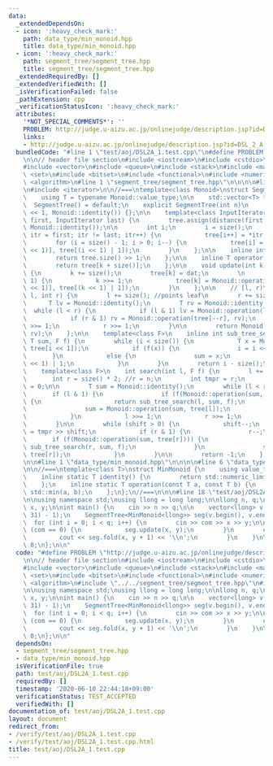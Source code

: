 ```yaml
---
data:
  _extendedDependsOn:
  - icon: ':heavy_check_mark:'
    path: data_type/min_monoid.hpp
    title: data_type/min_monoid.hpp
  - icon: ':heavy_check_mark:'
    path: segment_tree/segment_tree.hpp
    title: segment_tree/segment_tree.hpp
  _extendedRequiredBy: []
  _extendedVerifiedWith: []
  _isVerificationFailed: false
  _pathExtension: cpp
  _verificationStatusIcon: ':heavy_check_mark:'
  attributes:
    '*NOT_SPECIAL_COMMENTS*': ''
    PROBLEM: http://judge.u-aizu.ac.jp/onlinejudge/description.jsp?id=DSL_2_A
    links:
    - http://judge.u-aizu.ac.jp/onlinejudge/description.jsp?id=DSL_2_A
  bundledCode: "#line 1 \"test/aoj/DSL2A_1.test.cpp\"\n#define PROBLEM \"http://judge.u-aizu.ac.jp/onlinejudge/description.jsp?id=DSL_2_A\"\
    \n\n// header file section\n#include <iostream>\n#include <cstdio>\n#include <cfloat>\n\
    #include <vector>\n#include <queue>\n#include <stack>\n#include <map>\n#include\
    \ <set>\n#include <bitset>\n#include <functional>\n#include <numeric>\n#include\
    \ <algorithm>\n#line 1 \"segment_tree/segment_tree.hpp\"\n\n\n\n#line 6 \"segment_tree/segment_tree.hpp\"\
    \n#include <iterator>\n\n//===\ntemplate<class Monoid>\nstruct SegmentTree {\n\
    \    using T = typename Monoid::value_type;\n\n    std::vector<T> tree;\n\n  \
    \  SegmentTree() = default;\n    explicit SegmentTree(int n)\n        :tree(n\
    \ << 1, Monoid::identity()) {};\n\n    template<class InputIterator>\n    SegmentTree(InputIterator\
    \ first, InputIterator last) {\n        tree.assign(distance(first, last) << 1,\
    \ Monoid::identity());\n\n        int i;\n        i = size();\n        for (InputIterator\
    \ itr = first; itr != last; itr++) {\n            tree[i++] = *itr;\n        }\n\
    \        for (i = size() - 1; i > 0; i--) {\n            tree[i] = Monoid::operation(tree[(i\
    \ << 1)], tree[(i << 1) | 1]);\n        }\n    };\n\n    inline int size() {\n\
    \        return tree.size() >> 1;\n    };\n\n    inline T operator[] (int k) {\n\
    \        return tree[k + size()];\n    };\n\n    void update(int k, const T dat)\
    \ {\n        k += size();\n        tree[k] = dat;\n        \n        while(k >\
    \ 1) {\n            k >>= 1;\n            tree[k] = Monoid::operation(tree[(k\
    \ << 1)], tree[(k << 1) | 1]);\n        }\n    };\n\n    // [l, r)\n    T fold(int\
    \ l, int r) {\n        l += size(); //points leaf\n        r += size();\n\n  \
    \      T lv = Monoid::identity();\n        T rv = Monoid::identity();\n      \
    \  while (l < r) {\n            if (l & 1) lv = Monoid::operation(lv, tree[l++]);\n\
    \            if (r & 1) rv = Monoid::operation(tree[--r], rv);\n            l\
    \ >>= 1;\n            r >>= 1;\n        }\n\n        return Monoid::operation(lv,\
    \ rv);\n    };\n\n    template<class F>\n    inline int sub_tree_search(int i,\
    \ T sum, F f) {\n        while (i < size()) {\n            T x = Monoid::operation(sum,\
    \ tree[i << 1]);\n            if (f(x)) {\n                i = i << 1;\n     \
    \       }\n            else {\n                sum = x;\n                i = (i\
    \ << 1) | 1;\n            }\n        }\n        return i - size();\n    }\n\n\
    \    template<class F>\n    int search(int l, F f) {\n        l += size();\n \
    \       int r = size() * 2; //r = n;\n        int tmpr = r;\n        int shift\
    \ = 0;\n\n        T sum = Monoid::identity();\n        while (l < r) {\n     \
    \       if (l & 1) {\n                if (f(Monoid::operation(sum, tree[l])))\
    \ {\n                    return sub_tree_search(l, sum, f);\n                }\n\
    \                sum = Monoid::operation(sum, tree[l]);\n                l++;\n\
    \            }\n            l >>= 1;\n            r >>= 1;\n            shift++;\n\
    \        }\n\n        while (shift > 0) {\n            shift--;\n            r\
    \ = tmpr >> shift;\n            if (r & 1) {\n                r--;\n         \
    \       if (f(Monoid::operation(sum, tree[r]))) {\n                    return\
    \ sub_tree_search(r, sum, f);\n                }\n                sum = Monoid::operation(sum,\
    \ tree[r]);\n            }\n        }\n\n        return -1;\n    };\n};\n//===\n\
    \n\n#line 1 \"data_type/min_monoid.hpp\"\n\n\n\n#line 6 \"data_type/min_monoid.hpp\"\
    \n\n//===\ntemplate<class T>\nstruct MinMonoid {\n    using value_type = T;\n\
    \    inline static T identity() {\n        return std::numeric_limits<T>::max();\n\
    \    };\n    inline static T operation(const T a, const T b) {\n        return\
    \ std::min(a, b);\n    };\n};\n//===\n\n\n#line 18 \"test/aoj/DSL2A_1.test.cpp\"\
    \n\nusing namespace std;\nusing llong = long long;\n\nllong n, q;\nllong com,\
    \ x, y;\n\nint main() {\n    cin >> n >> q;\n\n    vector<llong> v(n, (1ll <<\
    \ 31) - 1);\n    SegmentTree<MinMonoid<llong>> seg(v.begin(), v.end());\n\n  \
    \  for (int i = 0; i < q; i++) {\n        cin >> com >> x >> y;\n\n        if\
    \ (com == 0) {\n            seg.update(x, y);\n        }\n        else {\n   \
    \         cout << seg.fold(x, y + 1) << '\\n';\n        }\n    }\n\n    return\
    \ 0;\n};\n\n"
  code: "#define PROBLEM \"http://judge.u-aizu.ac.jp/onlinejudge/description.jsp?id=DSL_2_A\"\
    \n\n// header file section\n#include <iostream>\n#include <cstdio>\n#include <cfloat>\n\
    #include <vector>\n#include <queue>\n#include <stack>\n#include <map>\n#include\
    \ <set>\n#include <bitset>\n#include <functional>\n#include <numeric>\n#include\
    \ <algorithm>\n#include \"../../segment_tree/segment_tree.hpp\"\n#include \"../../data_type/min_monoid.hpp\"\
    \n\nusing namespace std;\nusing llong = long long;\n\nllong n, q;\nllong com,\
    \ x, y;\n\nint main() {\n    cin >> n >> q;\n\n    vector<llong> v(n, (1ll <<\
    \ 31) - 1);\n    SegmentTree<MinMonoid<llong>> seg(v.begin(), v.end());\n\n  \
    \  for (int i = 0; i < q; i++) {\n        cin >> com >> x >> y;\n\n        if\
    \ (com == 0) {\n            seg.update(x, y);\n        }\n        else {\n   \
    \         cout << seg.fold(x, y + 1) << '\\n';\n        }\n    }\n\n    return\
    \ 0;\n};\n\n"
  dependsOn:
  - segment_tree/segment_tree.hpp
  - data_type/min_monoid.hpp
  isVerificationFile: true
  path: test/aoj/DSL2A_1.test.cpp
  requiredBy: []
  timestamp: '2020-06-10 22:44:18+09:00'
  verificationStatus: TEST_ACCEPTED
  verifiedWith: []
documentation_of: test/aoj/DSL2A_1.test.cpp
layout: document
redirect_from:
- /verify/test/aoj/DSL2A_1.test.cpp
- /verify/test/aoj/DSL2A_1.test.cpp.html
title: test/aoj/DSL2A_1.test.cpp
---
```

